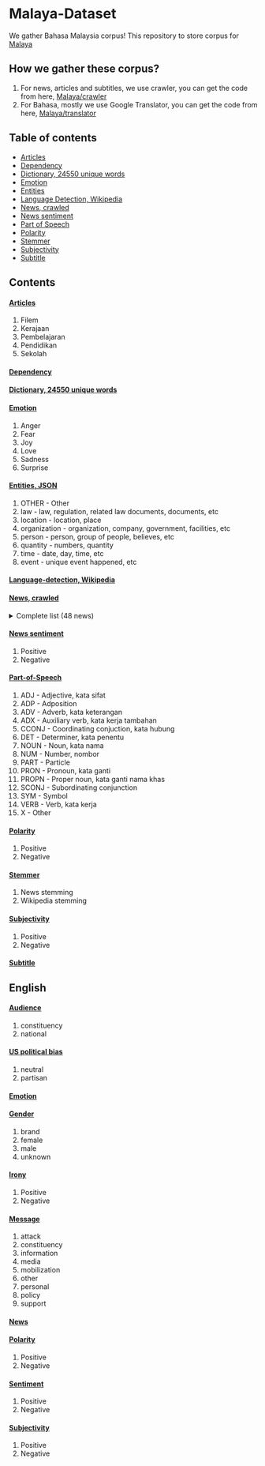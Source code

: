 # Malaya-Dataset

We gather Bahasa Malaysia corpus! This repository to store corpus for [Malaya](https://github.com/huseinzol05/Malaya)

## How we gather these corpus?

1. For news, articles and subtitles, we use crawler, you can get the code from here, [Malaya/crawler](https://github.com/huseinzol05/Malaya/tree/master/crawl)
2. For Bahasa, mostly we use Google Translator, you can get the code from here, [Malaya/translator](https://github.com/huseinzol05/Malaya/tree/master/translator)

## Table of contents
  * [Articles](https://github.com/huseinzol05/Malaya-Dataset#articles)
  * [Dependency](https://github.com/huseinzol05/Malaya-Dataset#dependency)
  * [Dictionary, 24550 unique words](https://github.com/huseinzol05/Malaya-Dataset#dictionary-24550-unique-words)
  * [Emotion](https://github.com/huseinzol05/Malaya-Dataset#emotion)
  * [Entities](https://github.com/huseinzol05/Malaya-Dataset#entities-json)
  * [Language Detection, Wikipedia](https://github.com/huseinzol05/Malaya-Dataset#language-detection-wikipedia)
  * [News, crawled](https://github.com/huseinzol05/Malaya-Dataset#news-crawled)
  * [News sentiment](https://github.com/huseinzol05/Malaya-Dataset#news-sentiment)
  * [Part of Speech](https://github.com/huseinzol05/Malaya-Dataset#part-of-speech)
  * [Polarity](https://github.com/huseinzol05/Malaya-Dataset#polarity)
  * [Stemmer](https://github.com/huseinzol05/Malaya-Dataset#stemmer)
  * [Subjectivity](https://github.com/huseinzol05/Malaya-Dataset#subjectivity)
  * [Subtitle](https://github.com/huseinzol05/Malaya-Dataset#subtitle)

## Contents

#### [Articles](articles)

1. Filem
2. Kerajaan
3. Pembelajaran
4. Pendidikan
5. Sekolah

#### [Dependency](dependency)

#### [Dictionary, 24550 unique words](dictionary)

#### [Emotion](emotion)

1. Anger
2. Fear
3. Joy
4. Love
5. Sadness
6. Surprise

#### [Entities, JSON](entities)

1. OTHER - Other
2. law - law, regulation, related law documents, documents, etc
3. location - location, place
4. organization - organization, company, government, facilities, etc
5. person - person, group of people, believes, etc
6. quantity - numbers, quantity
7. time - date, day, time, etc
8. event - unique event happened, etc

#### [Language-detection, Wikipedia](language-detection)

#### [News, crawled](news)

<details><summary>Complete list (48 news)</summary>

1. Cuti sekolah
2. isu 1MDB
3. isu agama
4. isu agong
5. isu agrikultur
6. isu air
7. isu anwar ibrahim
8. isu artis
9. isu astro
10. isu bahasa melayu
11. isu barisan nasional
12. isu cikgu
13. isu cukai
14. isu cyberjaya
15. isu dunia
16. isu ekonomi
17. isu gst
18. isu harakah
19. isu harga
20. isu icerd
21. isu imigren
22. isu kapitalis
23. isu kerajaan
24. isu kesihatan
25. isu kuala lumpur
26. isu lgbt
27. isu mahathir
28. isu makanan
29. isu minyak
30. isu isu najib razak
31. isu pelajar
32. isu pelakon
33. isu pembangkang
34. isu perkauman
35. isu permainan
36. isu pertanian
37. isu politik
38. isu rosmah
39. isu sabah
40. isu sarawak
41. isu sosial media
42. isu sultan melayu
43. isu teknologi
44. isu TM
45. isu ubat
46. isu wan azizah
47. peluang pekerjaan
48. perkahwinan

</details>

#### [News sentiment](news-sentiment)

1. Positive
2. Negative

#### [Part-of-Speech](part-of-speech)

1. ADJ - Adjective, kata sifat
2. ADP - Adposition
3. ADV - Adverb, kata keterangan
4. ADX - Auxiliary verb, kata kerja tambahan
5. CCONJ - Coordinating conjuction, kata hubung
6. DET - Determiner, kata penentu
7. NOUN - Noun, kata nama
8. NUM - Number, nombor
9. PART - Particle
10. PRON - Pronoun, kata ganti
11. PROPN - Proper noun, kata ganti nama khas
12. SCONJ - Subordinating conjunction
13. SYM - Symbol
14. VERB - Verb, kata kerja
15. X - Other

#### [Polarity](polarity)

1. Positive
2. Negative

#### [Stemmer](stemmer)

1. News stemming
2. Wikipedia stemming

#### [Subjectivity](subjectivity)

1. Positive
2. Negative

#### [Subtitle](subtitle)

## English

#### [Audience](english/audience)

1. constituency
2. national

#### [US political bias](english/bias)

1. neutral
2. partisan

#### [Emotion](english/emotion)

#### [Gender](english/gender)

1. brand
2. female
3. male
4. unknown

#### [Irony](english/irony)

1. Positive
2. Negative

#### [Message](english/message)

1. attack
2. constituency
3. information
4. media
5. mobilization
6. other
7. personal
8. policy
9. support

#### [News](english/news)

#### [Polarity](english/polarity)

1. Positive
2. Negative

#### [Sentiment](english/sentiment)

1. Positive
2. Negative

#### [Subjectivity](english/subjectivity)

1. Positive
2. Negative
